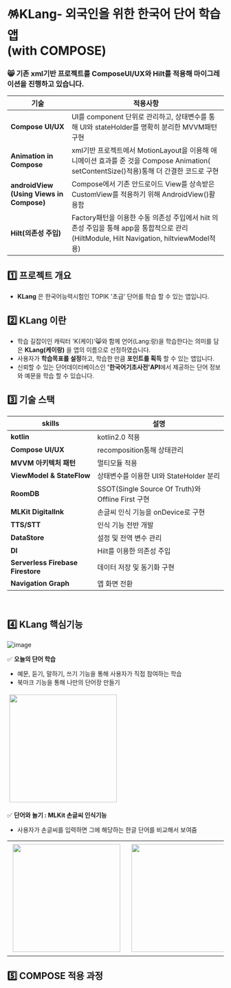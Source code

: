 

# 🪅KLang- 외국인을 위한 한국어 단어 학습 앱 </br>      (with COMPOSE)
### 😸 기존 xml기반 프로젝트를  **ComposeUI/UX**와 **Hilt**를 적용해 마이그레이션을 진행하고 있습니다.  

|기술 |적용사항 |
|------------------------|------|
| **Compose UI/UX** | UI를 component 단위로 관리하고, 상태변수를 통해 UI와 stateHolder를 명확히 분리한 MVVM패턴 구현|
| **Animation in Compose** |xml기반 프로젝트에서 MotionLayout을 이용해 애니메이션 효과를 준 것을 Compose Animation( setContentSize()적용)통해 더 간결한 코드로 구현|
| **androidView</br>(Using Views in Compose)** | Compose에서 기존 안드로이드 View를 상속받은 CustomView를 적용하기 위해 AndroidView()활용함 |
| **Hilt(의존성 주입)** | Factory패턴을 이용한 수동 의존성 주입에서 hilt 의존성 주입을 통해 app을 통합적으로 관리(HiltModule, Hilt Navigation, hiltviewModel적용) |



## 1️⃣ 프로젝트 개요

* **KLang** 은 한국어능력시험인 TOPIK '초급' 단어를 학습 할 수 있는 앱입니다.

## 2️⃣ KLang 이란


* 학습 길잡이인 캐릭터 'K(케이)'😸와 함께 언어(Lang:랑)을 학습한다는 의미를 담은 **KLang(케이랑)** 을 앱의 이름으로 선정하였습니다.
* 사용자가 **학습목표를 설정**하고, 학습한 만큼 **포인트를 획득** 할 수 있는 앱입니다.
* 신뢰할 수 있는 단어데이터베이스인 **'한국어기초사전'API**에서 제공하는 단어 정보와 예문을 학습 할 수 있습니다.


## 3️⃣ 기술 스택

| skills | 설명 |
|------------------------|------|
| **kotlin** |kotlin2.0 적용  |
| **Compose UI/UX** |recomposition통해 상태관리|
| **MVVM 아키텍처 패턴** | 멀티모듈 적용 |
| **ViewModel & StateFlow** | 상태변수를 이용한 UI와 StateHolder 분리|
| **RoomDB** | SSOT(Single Source Of Truth)와 Offline First 구현 |
| **MLKit DigitalInk** | 손글씨 인식 기능을 onDevice로 구현 |
| **TTS/STT** | 인식 기능 전반 개발 |
| **DataStore** | 설정 및 전역 변수 관리 |
| **DI** | Hilt를 이용한 의존성 주입 |
| **Serverless Firebase Firestore** | 데이터 저장 및 동기화 구현 |
| **Navigation Graph** | 앱 화면 전환 |


</br>

## 4️⃣ KLang 핵심기능


![image](https://github.com/user-attachments/assets/f0b6d8eb-8934-4585-96b4-333258bce120)



 ✅ **오늘의 단어 학습** 
  - 예문, 듣기, 말하기, 쓰기 기능을 통해 사용자가 직접 참여하는 학습
  - 북마크 기능을 통해 나만의 단어장 만들기

 <img src="https://github.com/user-attachments/assets/2dfc4851-6a7b-4667-9241-ac11e414d79e" width="250" hspace="5" vspace="5">



✅ **단어와 놀기 : MLKit 손글씨 인식기능**
* 사용자가 손글씨를 입력하면 그에 해당하는 한글 단어를 비교해서 보여줌

<table width="90%">
  <tr>
    <td width="45%" align="center">
      <img src="https://github.com/user-attachments/assets/f4a753c4-a239-47aa-bff0-b5f4b0f475d5"  width="250" hspace="5" vspace="5">
    </td>
    <td width="45%" align="center">
      <img src="https://github.com/user-attachments/assets/7275c65a-471d-4db1-96c5-bc2c5efae2d9"  width="250" hspace="5" vspace="5">
    </td>
  </tr>
</table>

## 5️⃣ COMPOSE 적용 과정 
